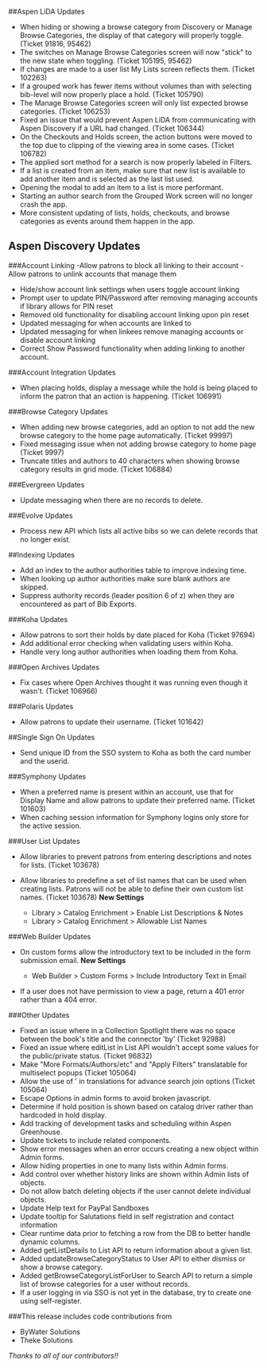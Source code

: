 ##Aspen LiDA Updates
- When hiding or showing a browse category from Discovery or Manage Browse Categories, the display of that category will properly toggle. (Ticket 91816, 95462)
- The switches on Manage Browse Categories screen will now "stick" to the new state when toggling. (Ticket 105195, 95462)
- If changes are made to a user list My Lists screen reflects them. (Ticket 102263)
- If a grouped work has fewer items without volumes than with selecting bib-level will now properly place a hold. (Ticket 105790)
- The Manage Browse Categories screen will only list expected browse categories. (Ticket 106253)
- Fixed an issue that would prevent Aspen LiDA from communicating with Aspen Discovery if a URL had changed. (Ticket 106344)
- On the Checkouts and Holds screen, the action buttons were moved to the top due to clipping of the viewing area in some cases. (Ticket 106782)
- The applied sort method for a search is now properly labeled in Filters.
- If a list is created from an item, make sure that new list is available to add another item and is selected as the last list used.
- Opening the modal to add an item to a list is more performant.
- Starting an author search from the Grouped Work screen will no longer crash the app.
- More consistent updating of lists, holds, checkouts, and browse categories as events around them happen in the app.

## Aspen Discovery Updates
###Account Linking
-Allow patrons to block all linking to their account
-Allow patrons to unlink accounts that manage them
- Hide/show account link settings when users toggle account linking
- Prompt user to update PIN/Password after removing managing accounts if library allows for PIN reset
- Removed old functionality for disabling account linking upon pin reset
- Updated messaging for when accounts are linked to
- Updated messaging for when linkees remove managing accounts or disable account linking
- Correct Show Password functionality when adding linking to another account.

###Account Integration Updates
- When placing holds, display a message while the hold is being placed to inform the patron that an action is happening. (Ticket 106991) 

###Browse Category Updates
- When adding new browse categories, add an option to not add the new browse category to the home page automatically. (Ticket 99997)
- Fixed messaging issue when not adding browse category to home page (Ticket 9997)
- Truncate titles and authors to 40 characters when showing browse category results in grid mode. (Ticket 106884)

###Evergreen Updates
- Update messaging when there are no records to delete.  

###Evolve Updates
- Process new API which lists all active bibs so we can delete records that no longer exist.

##Indexing Updates
- Add an index to the author authorities table to improve indexing time.  
- When looking up author authorities make sure blank authors are skipped. 
- Suppress authority records (leader position 6 of z) when they are encountered as part of Bib Exports. 

###Koha Updates
- Allow patrons to sort their holds by date placed for Koha (Ticket 97694)
- Add additional error checking when validating users within Koha. 
- Handle very long author authorities when loading them from Koha.

###Open Archives Updates
- Fix cases where Open Archives thought it was running even though it wasn't. (Ticket 106966)

###Polaris Updates
- Allow patrons to update their username. (Ticket 101642)

##Single Sign On Updates
- Send unique ID from the SSO system to Koha as both the card number and the userid. 

###Symphony Updates
- When a preferred name is present within an account, use that for Display Name and allow patrons to update their preferred name. (Ticket 101603)
- When caching session information for Symphony logins only store for the active session.

###User List Updates
- Allow libraries to prevent patrons from entering descriptions and notes for lists. (Ticket 103678)
- Allow libraries to predefine a set of list names that can be used when creating lists. Patrons will not be able to define their own custom list names. (Ticket 103678)
  **New Settings**

  - Library > Catalog Enrichment > Enable List Descriptions & Notes
  - Library > Catalog Enrichment > Allowable List Names
  
###Web Builder Updates
- On custom forms allow the introductory text to be included in the form submission email.
  **New Settings**

  - Web Builder > Custom Forms > Include Introductory Text in Email
- If a user does not have permission to view a page, return a 401 error rather than a 404 error.

###Other Updates
- Fixed an issue where in a Collection Spotlight there was no space between the book's title and the connector 'by' (Ticket 92988)
- Fixed an issue where editList in List API wouldn't accept some values for the public/private status. (Ticket 96832)
- Make "More Formats/Authors/etc" and "Apply Filters" translatable for multiselect popups (Ticket 105064)
- Allow the use of ' in translations for advance search join options (Ticket 105064)
- Escape Options in admin forms to avoid broken javascript.
- Determine if hold position is shown based on catalog driver rather than hardcoded in hold display.
- Add tracking of development tasks and scheduling within Aspen Greenhouse.
- Update tickets to include related components.
- Show error messages when an error occurs creating a new object within Admin forms. 
- Allow hiding properties in one to many lists within Admin forms. 
- Add control over whether history links are shown within Admin lists of objects.
- Do not allow batch deleting objects if the user cannot delete individual objects.
- Update Help text for PayPal Sandboxes
- Update tooltip for Salutations field in self registration and contact information
- Clear runtime data prior to fetching a row from the DB to better handle dynamic columns.
- Added getListDetails to List API to return information about a given list.
- Added updateBrowseCategoryStatus to User API to either dismiss or show a browse category.
- Added getBrowseCategoryListForUser to Search API to return a simple list of browse categories for a user without
  records.
- If a user logging in via SSO is not yet in the database, try to create one using self-register.

###This release includes code contributions from
- ByWater Solutions
- Theke Solutions

_Thanks to all of our contributors!!_